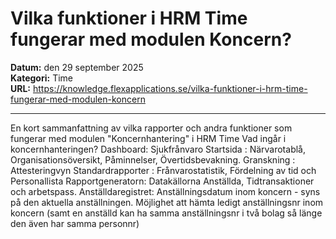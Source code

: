 # Vilka funktioner i HRM Time fungerar med modulen Koncern?

**Datum:** den 29 september 2025  
**Kategori:** Time  
**URL:** https://knowledge.flexapplications.se/vilka-funktioner-i-hrm-time-fungerar-med-modulen-koncern

---

En kort sammanfattning av vilka rapporter och andra funktioner som fungerar med modulen "Koncernhantering" i HRM Time
Vad ingår i koncernhanteringen?
Dashboard:
Sjukfrånvaro
Startsida
: Närvarotablå, Organisationsöversikt, Påminnelser, Övertidsbevakning.
Granskning
: Attesteringvyn
Standardrapporter
: Frånvarostatistik, Fördelning av tid och Personallista
Rapportgeneratorn:
Datakällorna Anställda, Tidtransaktioner och arbetspass.
Anställdaregistret:
Anställningsdatum inom koncern - syns på den aktuella anställningen.
Möjlighet att hämta ledigt anställningsnr inom koncern (samt en anställd kan ha samma anställningsnr i två bolag så länge den även har samma personnr)
